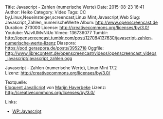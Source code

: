 Title: Javascript - Zahlen (numerische Werte)
Date: 2015-08-23 16:41
Author: Heiko
Category: Video
Tags: CC by,Linux,Neueinsteiger,screencast,Linux Mint,Javascript,Web
Slug: Javascript_Zahlen_numerischeWerte
Album: http://www.openscreencast.de
Duration: 273000
License: http://creativecommons.org/licenses/by/3.0/
Youtube: WJvlUMvNiUo
Vimeo: 136736077
Tumblr: http://openscreencast.tumblr.com/post/127084137630/javascript-zahlen-numerische-werte-lizenz
Diaspora: https://pod.geraspora.de/posts/3952718
Oggfile: http://www.librecontent.de/openscreencast/videos/openscreencast_videos_javascript/javascript_zahlen.ogg

Javascript - Zahlen (numerische Werte), Linux Mint 17.2  
Lizenz: <http://creativecommons.org/licenses/by/3.0/>  
  
Textquelle:  
[Eloquent JavaScript](http://eloquentjavascript.net/1st_edition/contents.html)
von [Marijn Haverbeke](http://eloquentjavascript.net/) Lizenz:
http://creativecommons.org/licenses/by/3.0/

Links:

  * [WP:Javascript](https://de.wikipedia.org/wiki/JavaScript "Link zu wikipedia.org" )

